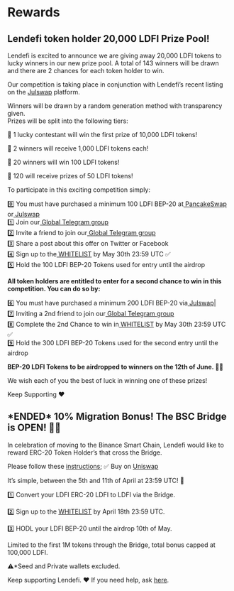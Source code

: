 # Rewards

## **Lendefi token holder 20,000 LDFI Prize Pool!**

Lendefi is excited to announce we are giving away 20,000 LDFI tokens to lucky winners in our new prize pool. A total of 143 winners will be drawn and there are 2 chances for each token holder to win. 

Our competition is taking place in conjunction with Lendefi’s recent listing on the [Julswap](https://julswap.lendefi.finance/) platform. 

Winners will be drawn by a random generation method with transparency given.   
Prizes will be split into the following tiers:

🥇 1 lucky contestant will win the first prize of 10,000 LDFI tokens!

🥈 2 winners will receive 1,000 LDFI tokens each!

🥉 20 winners will win 100 LDFI tokens!

🏅 120 will receive prizes of 50 LDFI tokens! 

To participate in this exciting competition simply:

0️⃣ You must have purchased a minimum 100 LDFI BEP-20 at[ PancakeSwap](https://pancakeswap.lendefi.finance/) or[ Julswap  
](https://julswap.lendefi.finance/)1️⃣ Join our[ Global Telegram group  
](https://telegram.lendefi.finance/)2️⃣ Invite a friend to join our[ Global Telegram group  
](https://telegram.lendefi.finance/)3️⃣ Share a post about this offer on Twitter or Facebook  
4️⃣ Sign up to the[ WHITELIST](https://whitelist.lendefi.finance/) by May 30th 23:59 UTC ✅  
5️⃣ Hold the 100 LDFI BEP-20 Tokens used for entry until the airdrop

**All token holders are entitled to enter for a second chance to win in this competition. You can do so by:**

6️⃣ You must have purchased a minimum 200 LDFI BEP-20 via[ Julswap](https://julswap.lendefi.finance/)\|  
7️⃣ Inviting a 2nd friend to join our[ Global Telegram group  
](https://telegram.lendefi.finance/)8️⃣ Complete the 2nd Chance to win in[ WHITELIST](https://whitelist.lendefi.finance/) by May 30th 23:59 UTC ✅  
9️⃣ Hold the 300 LDFI BEP-20 Tokens used for the second entry until the airdrop

**BEP-20 LDFI Tokens to be airdropped to winners on the 12th of June. 🚀🚀**

We wish each of you the best of luck in winning one of these prizes!

Keep Supporting ❤️

## \*ENDED\* 10% Migration Bonus! The BSC Bridge is OPEN! 🚀🚀

In celebration of moving to the Binance Smart Chain, Lendefi would like to reward ERC-20 Token Holder’s that cross the Bridge.

Please follow these [instructions](how-to-guides/eth-to-bsc-bridge.md); ✅ Buy on [Uniswap](https://info.uniswap.org/token/0x5479d565e549f3ecdbde4ab836d02d86e0d6a8c7)

It’s simple, between the 5th and 11th of April at 23:59 UTC! 🚀

1️⃣ Convert your LDFI ERC-20 LDFI to LDFI via the Bridge.

2️⃣ Sign up to the [WHITELIST](https://forms.gle/mzsb8kRtD2EBh3vJA) by April 18th 23:59 UTC.

3️⃣ HODL your LDFI BEP-20 until the airdrop 10th of May.

Limited to the first 1M tokens through the Bridge, total bonus capped at 100,000 LDFI.

⚠️\*Seed and Private wallets excluded.

Keep supporting Lendefi. ❤️  If you need help, ask [here](https://telegram.lendefi.finance/).

## 



